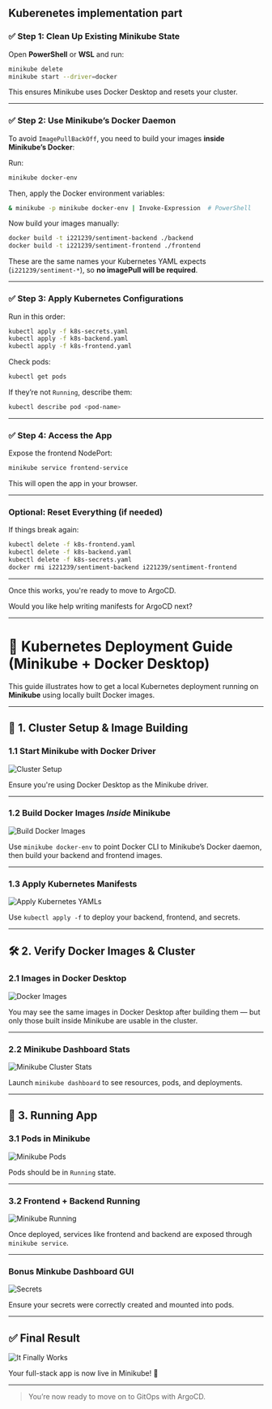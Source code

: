 ## Kuberenetes implementation part

### ✅ Step 1: Clean Up Existing Minikube State

Open **PowerShell** or **WSL** and run:

```sh
minikube delete
minikube start --driver=docker
```

This ensures Minikube uses Docker Desktop and resets your cluster.

---

### ✅ Step 2: Use Minikube’s Docker Daemon

To avoid `ImagePullBackOff`, you need to build your images **inside Minikube’s Docker**:

Run:

```sh
minikube docker-env
```

Then, apply the Docker environment variables:

```sh
& minikube -p minikube docker-env | Invoke-Expression  # PowerShell
```

Now build your images manually:

```sh
docker build -t i221239/sentiment-backend ./backend
docker build -t i221239/sentiment-frontend ./frontend
```

These are the same names your Kubernetes YAML expects (`i221239/sentiment-*`), so **no imagePull will be required**.

---

### ✅ Step 3: Apply Kubernetes Configurations

Run in this order:

```sh
kubectl apply -f k8s-secrets.yaml
kubectl apply -f k8s-backend.yaml
kubectl apply -f k8s-frontend.yaml
```

Check pods:

```sh
kubectl get pods
```

If they’re not `Running`, describe them:

```sh
kubectl describe pod <pod-name>
```

---

### ✅ Step 4: Access the App

Expose the frontend NodePort:

```sh
minikube service frontend-service
```

This will open the app in your browser.

---

### Optional: Reset Everything (if needed)

If things break again:

```sh
kubectl delete -f k8s-frontend.yaml
kubectl delete -f k8s-backend.yaml
kubectl delete -f k8s-secrets.yaml
docker rmi i221239/sentiment-backend i221239/sentiment-frontend
```

---

Once this works, you're ready to move to ArgoCD.

Would you like help writing manifests for ArgoCD next?


---

# 🧠 Kubernetes Deployment Guide (Minikube + Docker Desktop)

This guide illustrates how to get a local Kubernetes deployment running on **Minikube** using locally built Docker images.

---

## 🚀 1. Cluster Setup & Image Building

### 1.1 Start Minikube with Docker Driver
![Cluster Setup](docs/1.1_cluster_setup_minikube.jpg)

Ensure you're using Docker Desktop as the Minikube driver.

---

### 1.2 Build Docker Images *Inside* Minikube
![Build Docker Images](docs/1.2_build_docker_images_in_minikube_.jpg)

Use `minikube docker-env` to point Docker CLI to Minikube’s Docker daemon, then build your backend and frontend images.

---

### 1.3 Apply Kubernetes Manifests
![Apply Kubernetes YAMLs](1.3_apply_kubernetes_manifests.jpg)

Use `kubectl apply -f` to deploy your backend, frontend, and secrets.

---

## 🛠️ 2. Verify Docker Images & Cluster

### 2.1 Images in Docker Desktop
![Docker Images](docs/2-k8s-images-dockerdesktop.jpg)

You may see the same images in Docker Desktop after building them — but only those built inside Minikube are usable in the cluster.

---

### 2.2 Minikube Dashboard Stats
![Minikube Cluster Stats](docs/2-k8s-minikube-cluster-stats.jpg)

Launch `minikube dashboard` to see resources, pods, and deployments.

---

## 🧩 3. Running App

### 3.1 Pods in Minikube
![Minikube Pods](docs/3-minikube-pods.jpg)

Pods should be in `Running` state.

---

### 3.2 Frontend + Backend Running
![Minikube Running](docs/it-finally-works.jpg)

Once deployed, services like frontend and backend are exposed through `minikube service`.

---

### Bonus Minkube Dashboard GUI
![Secrets](docs/3-minikube-running.jpg)

Ensure your secrets were correctly created and mounted into pods.

---

## ✅ Final Result

![It Finally Works](docs/)

Your full-stack app is now live in Minikube! 🎉

---

> You’re now ready to move on to GitOps with ArgoCD.
